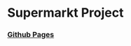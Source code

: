 # Supermarkt Project

### [Github Pages](https://2122-4ahif-nvs.github.io/01-microproject-naichinger/)